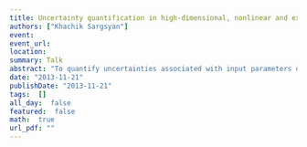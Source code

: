 ```yaml
---
title: Uncertainty quantification in high-dimensional, nonlinear and expensive models
authors: ["Khachik Sargsyan"]
event: 
event_url: 
location: 
summary: Talk
abstract: "To quantify uncertainties associated with input parameters of a physical model, one often employs surrogate models. We rely on Polynomial Chaos (PC) surrogates that replace complex models in studies requiring prohibitively many simulations. However, the classical methods for uncertainty quantification and surrogate construction are challenged by the high dimensionality and nonlinearity of the models at hand. To alleviate these difficulties, select state-of-the-art tools from machine learning, such as Bayesian compressive sensing and random forest classifiers, are ported and enhanced, in order to build efficient sparse surrogate representations with quantified uncertainty. Application to an 80-dimensional climate land model shows promising results, leading to efficient global sensitivity analysis and dimensionality reduction.<br><br><br><br>"
date: "2013-11-21"
publishDate: "2013-11-21"
tags:  []
all_day:  false
featured:  false
math:  true
url_pdf: ""
---
```

